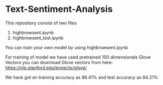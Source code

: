 # Text-Sentiment-Analysis

This repository consist of two files 
1) highbrowsent.ipynb 
2) highbrowsent_test.ipynb

You can train your own model by using highbrowsent.ipynb

For training of model we have used pretrained 100 dimensionals Glove Vectors
you can download Glove vectors from here: https://nlp.stanford.edu/projects/glove/

We have got an training accuracy as 86.41% and test accuracy as 84.21%



